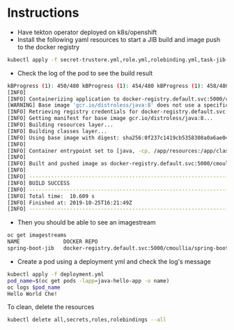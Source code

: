 # Instructions

- Have tekton operator deployed on k8s/openshift
- Install the following yaml resources to start a JIB build and image push to the docker registry
```bash
kubectl apply -f secret-trustore.yml,role.yml,rolebinding.yml,task-jib-maven.yml,taskrun-jib-local-registry.yml
```
- Check the log of the pod to see the build result
```bash
kBProgress (1): 450/480 kBProgress (1): 454/480 kBProgress (1): 458/480 kBProgress (1): 462/480 kBProgress (1): 466/480 kBProgress (1): 470/480 kBProgress (1): 475/480 kBProgress (1): 479/480 kBProgress (1): 480 kB                        Downloaded from central: https://repo.maven.apache.org/maven2/org/apache/commons/commons-lang3/3.5/commons-lang3-3.5.jar  (480 kB at 1.5 MB/s)
[INFO] 
[INFO] Containerizing application to docker-registry.default.svc:5000/cmoullia/spring-boot-jib...
[WARNING] Base image 'gcr.io/distroless/java:8' does not use a specific image digest - build may not be reproducible
[INFO] Retrieving registry credentials for docker-registry.default.svc:5000...
[INFO] Getting manifest for base image gcr.io/distroless/java:8...
[INFO] Building resources layer...
[INFO] Building classes layer...
[INFO] Using base image with digest: sha256:0f237c1419cb5358308a0a6ae048bdd9bb4e5065083e13101af3590f1dec3e20
[INFO] 
[INFO] Container entrypoint set to [java, -cp, /app/resources:/app/classes:/app/libs/*, org.eclipse.che.examples.HelloWorld]
[INFO] 
[INFO] Built and pushed image as docker-registry.default.svc:5000/cmoullia/spring-boot-jib
[INFO] 
[INFO] ------------------------------------------------------------------------
[INFO] BUILD SUCCESS
[INFO] ------------------------------------------------------------------------
[INFO] Total time:  10.609 s
[INFO] Finished at: 2019-10-25T16:21:49Z
[INFO] ------------------------------------------------------------------------
```
- Then you should be able to see an imagestream
```bash
oc get imagestreams 
NAME              DOCKER REPO                                                 TAGS      UPDATED
spring-boot-jib   docker-registry.default.svc:5000/cmoullia/spring-boot-jib   latest    3 minutes ago
```

- Create a pod using a deployment yml and check the log's message
```bash
kubectl apply -f deployment.yml
pod_name=$(oc get pods -lapp=java-hello-app -o name)
oc logs $pod_name
Hello World Che!
```

To clean, delete the resources
```bash
kubectl delete all,secrets,roles,rolebindings --all
```
